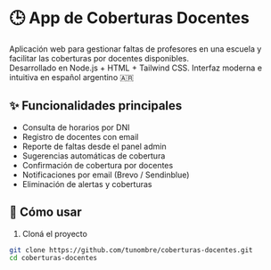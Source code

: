 
# 🕒 App de Coberturas Docentes

Aplicación web para gestionar faltas de profesores en una escuela y facilitar las coberturas por docentes disponibles.  
Desarrollado en Node.js + HTML + Tailwind CSS. Interfaz moderna e intuitiva en español argentino 🇦🇷

## ✨ Funcionalidades principales

- Consulta de horarios por DNI
- Registro de docentes con email
- Reporte de faltas desde el panel admin
- Sugerencias automáticas de cobertura
- Confirmación de cobertura por docentes
- Notificaciones por email (Brevo / Sendinblue)
- Eliminación de alertas y coberturas

## 🚀 Cómo usar

1. Cloná el proyecto

```bash
git clone https://github.com/tunombre/coberturas-docentes.git
cd coberturas-docentes
